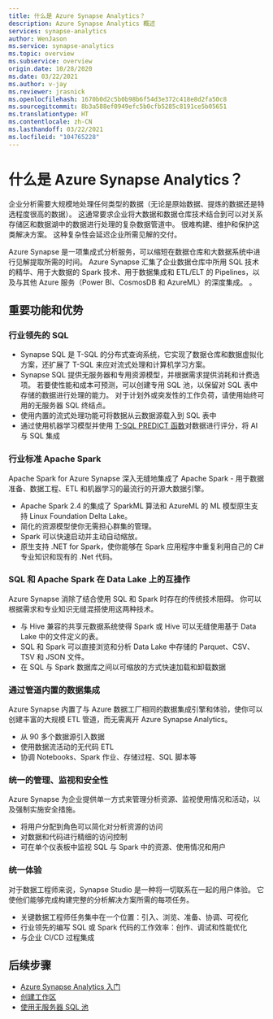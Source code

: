 ```yaml
---
title: 什么是 Azure Synapse Analytics？
description: Azure Synapse Analytics 概述
services: synapse-analytics
author: WenJason
ms.service: synapse-analytics
ms.topic: overview
ms.subservice: overview
origin.date: 10/28/2020
ms.date: 03/22/2021
ms.author: v-jay
ms.reviewer: jrasnick
ms.openlocfilehash: 1670b0d2c5b0b98b6f54d3e372c418e8d2fa50c8
ms.sourcegitcommit: 8b3a588ef0949efc5b0cfb5285c8191ce5b05651
ms.translationtype: HT
ms.contentlocale: zh-CN
ms.lasthandoff: 03/22/2021
ms.locfileid: "104765228"
---
```

# <a name="what-is-azure-synapse-analytics"></a>什么是 Azure Synapse Analytics？

企业分析需要大规模地处理任何类型的数据（无论是原始数据、提炼的数据还是特选程度很高的数据）。 这通常要求企业将大数据和数据仓库技术结合到可以对关系存储区和数据湖中的数据进行处理的复杂数据管道中。 很难构建、维护和保护这类解决方案。 这种复杂性会延迟企业所需见解的交付。

Azure Synapse 是一项集成式分析服务，可以缩短在数据仓库和大数据系统中进行见解提取所需的时间。 Azure Synapse 汇集了企业数据仓库中所用 SQL 技术的精华、用于大数据的 Spark 技术、用于数据集成和 ETL/ELT 的 Pipelines，以及与其他 Azure 服务（Power BI、CosmosDB 和 AzureML）的深度集成。     。

## <a name="key-features--benefits"></a>重要功能和优势

### <a name="industry-leading-sql"></a>行业领先的 SQL

* Synapse SQL 是 T-SQL 的分布式查询系统，它实现了数据仓库和数据虚拟化方案，还扩展了 T-SQL 来应对流式处理和计算机学习方案。
* Synapse SQL 提供无服务器和专用资源模型，并根据需求提供消耗和计费选项。  若要使性能和成本可预测，可以创建专用 SQL 池，以保留对 SQL 表中存储的数据进行处理的能力。 对于计划外或突发性的工作负荷，请使用始终可用的无服务器 SQL 终结点。
* 使用内置的流式处理功能可将数据从云数据源载入到 SQL 表中
* 通过使用机器学习模型并使用 [T-SQL PREDICT 函数](https://docs.microsoft.com/sql/t-sql/queries/predict-transact-sql?view=azure-sqldw-latest&preserve-view=true)对数据进行评分，将 AI 与 SQL 集成

### <a name="industry-standard-apache-spark"></a>行业标准 Apache Spark

Apache Spark for Azure Synapse 深入无缝地集成了 Apache Spark - 用于数据准备、数据工程、ETL 和机器学习的最流行的开源大数据引擎。

* Apache Spark 2.4 的集成了 SparkML 算法和 AzureML 的 ML 模型原生支持 Linux Foundation Delta Lake。
* 简化的资源模型使你无需担心群集的管理。
* Spark 可以快速启动并主动自动缩放。
* 原生支持 .NET for Spark，使你能够在 Spark 应用程序中重复利用自己的 C# 专业知识和现有的 .Net 代码。

### <a name="interop-of-sql-and-apache-spark-on-your-data-lake"></a>SQL 和 Apache Spark 在 Data Lake 上的互操作

Azure Synapse 消除了结合使用 SQL 和 Spark 时存在的传统技术阻碍。 你可以根据需求和专业知识无缝混搭使用这两种技术。

* 与 Hive 兼容的共享元数据系统使得 Spark 或 Hive 可以无缝使用基于 Data Lake 中的文件定义的表。
* SQL 和 Spark 可以直接浏览和分析 Data Lake 中存储的 Parquet、CSV、TSV 和 JSON 文件。
* 在 SQL 与 Spark 数据库之间以可缩放的方式快速加载和卸载数据

### <a name="built-in-data-integration-via-pipelines"></a>通过管道内置的数据集成

Azure Synapse 内置了与 Azure 数据工厂相同的数据集成引擎和体验，使你可以创建丰富的大规模 ETL 管道，而无需离开 Azure Synapse Analytics。

* 从 90 多个数据源引入数据
* 使用数据流活动的无代码 ETL
* 协调 Notebooks、Spark 作业、存储过程、SQL 脚本等

### <a name="unified-management-monitoring-and-security"></a>统一的管理、监视和安全性

Azure Synapse 为企业提供单一方式来管理分析资源、监视使用情况和活动，以及强制实施安全措施。

* 将用户分配到角色可以简化对分析资源的访问
* 对数据和代码进行精细的访问控制
* 可在单个仪表板中监视 SQL 与 Spark 中的资源、使用情况和用户

### <a name="unified-experience"></a>统一体验

对于数据工程师来说，Synapse Studio 是一种将一切联系在一起的用户体验。 它使他们能够完成构建完整的分析解决方案所需的每项任务。

* 关键数据工程师任务集中在一个位置：引入、浏览、准备、协调、可视化
* 行业领先的编写 SQL 或 Spark 代码的工作效率：创作、调试和性能优化
* 与企业 CI/CD 过程集成

## <a name="next-steps"></a>后续步骤

* [Azure Synapse Analytics 入门](get-started.md)
* [创建工作区](quickstart-create-workspace.md)
* [使用无服务器 SQL 池](quickstart-sql-on-demand.md)

